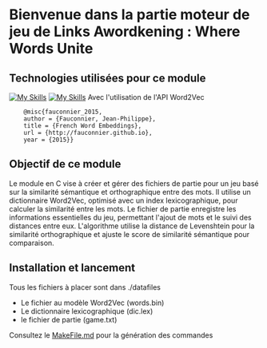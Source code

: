 # Bienvenue dans la partie moteur de jeu de Links Awordkening : Where Words Unite

##  Technologies utilisées pour ce module
[![My Skills](https://skillicons.dev/icons?i=c)](https://skillicons.dev)
[![My Skills](https://skillicons.dev/icons?i=github)](https://skillicons.dev)
Avec l'utilisation de l'API Word2Vec
        
        @misc{fauconnier_2015,
        author = {Fauconnier, Jean-Philippe},
        title = {French Word Embeddings},
        url = {http://fauconnier.github.io},
        year = {2015}}

## Objectif de ce module
Le module en C vise à créer et gérer des fichiers de partie pour un jeu basé sur la similarité sémantique et orthographique entre des mots. Il utilise un dictionnaire Word2Vec, optimisé avec un index lexicographique, pour calculer la similarité entre les mots. Le fichier de partie enregistre les informations essentielles du jeu, permettant l'ajout de mots et le suivi des distances entre eux. L'algorithme utilise la distance de Levenshtein pour la similarité orthographique et ajuste le score de similarité sémantique pour comparaison.

## Installation et lancement
Tous les fichiers à placer sont dans ./datafiles
- Le fichier au modèle Word2Vec (words.bin)
- Le dictionnaire lexicographique (dic.lex)
- le fichier de partie (game.txt)

Consultez le [MakeFile.md](./MakeFile.md) pour la génération des commandes